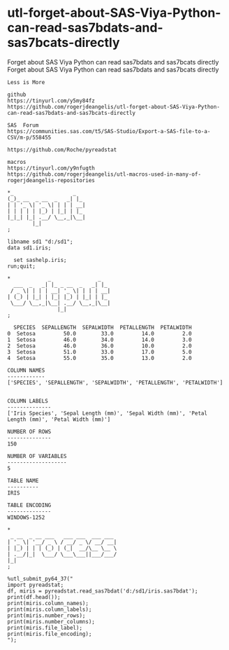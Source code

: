 # utl-forget-about-SAS-Viya-Python-can-read-sas7bdats-and-sas7bcats-directly
Forget about SAS Viya Python can read sas7bdats  and sas7bcats directly
    Forget about SAS Viya Python can read sas7bdats  and sas7bcats directly

    Less is More

    github
    https://tinyurl.com/y5my84fz
    https://github.com/rogerjdeangelis/utl-forget-about-SAS-Viya-Python-can-read-sas7bdats-and-sas7bcats-directly

    SAS  Forum
    https://communities.sas.com/t5/SAS-Studio/Export-a-SAS-file-to-a-CSV/m-p/558455

    https://github.com/Roche/pyreadstat

    macros
    https://tinyurl.com/y9nfugth
    https://github.com/rogerjdeangelis/utl-macros-used-in-many-of-rogerjdeangelis-repositories

    *_                   _
    (_)_ __  _ __  _   _| |_
    | | '_ \| '_ \| | | | __|
    | | | | | |_) | |_| | |_
    |_|_| |_| .__/ \__,_|\__|
            |_|
    ;

    libname sd1 "d:/sd1";
    data sd1.iris;

      set sashelp.iris;
    run;quit;

    *            _               _
      ___  _   _| |_ _ __  _   _| |_
     / _ \| | | | __| '_ \| | | | __|
    | (_) | |_| | |_| |_) | |_| | |_
     \___/ \__,_|\__| .__/ \__,_|\__|
                    |_|
    ;

      SPECIES  SEPALLENGTH  SEPALWIDTH  PETALLENGTH  PETALWIDTH
    0  Setosa         50.0        33.0         14.0         2.0
    1  Setosa         46.0        34.0         14.0         3.0
    2  Setosa         46.0        36.0         10.0         2.0
    3  Setosa         51.0        33.0         17.0         5.0
    4  Setosa         55.0        35.0         13.0         2.0

    COLUMN NAMES
    ------------
    ['SPECIES', 'SEPALLENGTH', 'SEPALWIDTH', 'PETALLENGTH', 'PETALWIDTH']


    COLUMN LABELS
    --------------
    ['Iris Species', 'Sepal Length (mm)', 'Sepal Width (mm)', 'Petal Length (mm)', 'Petal Width (mm)']

    NUMBER OF ROWS
    --------------
    150

    NUMBER OF VARIABLES
    -------------------
    5

    TABLE NAME
    ----------
    IRIS

    TABLE ENCODING
    --------------
    WINDOWS-1252

    *
     _ __  _ __ ___   ___ ___  ___ ___
    | '_ \| '__/ _ \ / __/ _ \/ __/ __|
    | |_) | | | (_) | (_|  __/\__ \__ \
    | .__/|_|  \___/ \___\___||___/___/
    |_|
    ;

    %utl_submit_py64_37("
    import pyreadstat;
    df, miris = pyreadstat.read_sas7bdat('d:/sd1/iris.sas7bdat');
    print(df.head());
    print(miris.column_names);
    print(miris.column_labels);
    print(miris.number_rows);
    print(miris.number_columns);
    print(miris.file_label);
    print(miris.file_encoding);
    ");

